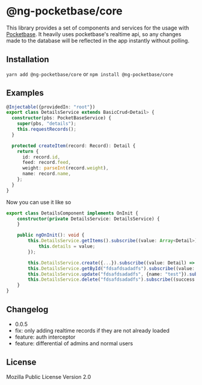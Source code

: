 # @ng-pocketbase/core

This library provides a set of components and services for the usage with [Pocketbase](https://github.com/pocketbase/pocketbase).
It heavily uses pocketbase's realtime api, so any changes made to the database will be reflected in the app instantly without polling. 
## Installation
`yarn add @ng-pocketbase/core` or `npm install @ng-pocketbase/core`

## Examples
```typescript
@Injectable({providedIn: "root"})
export class DetailsService extends BasicCrud<Detail> {
  constructor(pbs: PocketBaseService) {
    super(pbs, "details");
    this.requestRecords();
  }

  protected createItem(record: Record): Detail {
    return {
      id: record.id,
      feed: record.feed,
      weight: parseInt(record.weight),
      name: record.name,
    };
  }
}
```
Now you can use it like so

```typescript
export class DetailsComponent implements OnInit {
    constructor(private DetailsService: DetailsService) {
    }

    public ngOnInit(): void {
        this.DetailsService.getItems().subscribe((value: Array<Detail>) => {
            this.details = value;
        });

        this.DetailsService.create({...}).subscribe((value: Detail) => { console.log(value.id); // fdsafdsadadfs });
        this.DetailsService.getById("fdsafdsadadfs").subscribe((value: Detail) => { });
        this.DetailsService.update("fdsafdsadadfs", {name: "test"}).subscribe((value: Detail) => { });
        this.DetailsService.delete("fdsafdsadadfs").subscribe((success: boolean) => { });
    }
}
```

## Changelog

* 0.0.5
 * fix: only adding realtime records if they are not already loaded
 * feature: auth interceptor
 * feature: differential of admins and normal users

## License
Mozilla Public License Version 2.0
